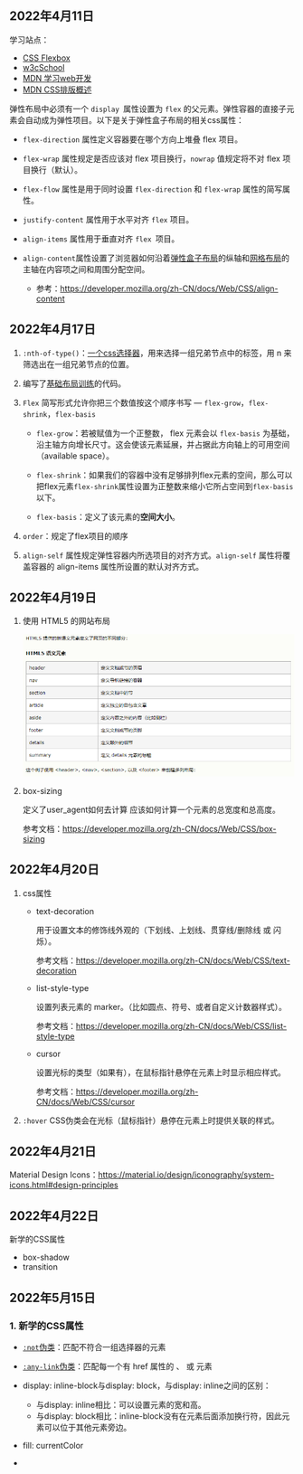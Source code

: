## 2022年4月11日

学习站点：

* [CSS Flexbox](https://www.w3school.com.cn/css/css3_flexbox.asp)
* [w3cSchool](https://www.w3school.com.cn/h.asp)
* [MDN 学习web开发](https://developer.mozilla.org/zh-CN/docs/Learn)
* [MDN CSS排版概述](https://developer.mozilla.org/zh-CN/docs/Web/CSS/CSS_Flexible_Box_Layout/Basic_Concepts_of_Flexbox)

弹性布局中必须有一个 `display `属性设置为 `flex` 的父元素。弹性容器的直接子元素会自动成为弹性项目。以下是关于弹性盒子布局的相关css属性：

* `flex-direction` 属性定义容器要在哪个方向上堆叠 flex 项目。

* `flex-wrap` 属性规定是否应该对 flex 项目换行，`nowrap` 值规定将不对 flex 项目换行（默认）。

* `flex-flow` 属性是用于同时设置 `flex-direction` 和 `flex-wrap` 属性的简写属性。

* `justify-content` 属性用于水平对齐 `flex` 项目。

* `align-items` 属性用于垂直对齐 `flex `项目。

* `align-content`属性设置了浏览器如何沿着[弹性盒子布局](https://developer.mozilla.org/zh-CN/docs/Web/CSS/CSS_Flexible_Box_Layout)的纵轴和[网格布局](https://developer.mozilla.org/zh-CN/docs/Web/CSS/CSS_Grid_Layout)的主轴在内容项之间和周围分配空间。
  * 参考：https://developer.mozilla.org/zh-CN/docs/Web/CSS/align-content


## 2022年4月17日

1. `:nth-of-type()`：[一个css选择器](https://developer.mozilla.org/zh-CN/docs/Web/CSS/:nth-of-type)，用来选择一组兄弟节点中的标签，用 n 来筛选出在一组兄弟节点的位置。

2. 编写了[基础布局训练](https://developer.mozilla.org/zh-CN/docs/Learn/CSS/CSS_layout/Fundamental_Layout_Comprehension)的代码。

3. `Flex` 简写形式允许你把三个数值按这个顺序书写 — `flex-grow`，`flex-shrink`，`flex-basis`

   * `flex-grow`：若被赋值为一个正整数， flex 元素会以 `flex-basis` 为基础，沿主轴方向增长尺寸。这会使该元素延展，并占据此方向轴上的可用空间（available space）。

   * `flex-shrink`：如果我们的容器中没有足够排列flex元素的空间，那么可以把flex元素`flex-shrink`属性设置为正整数来缩小它所占空间到`flex-basis`以下。

   * `flex-basis`：定义了该元素的**空间大小**。

4. `order`：规定了flex项目的顺序

5. `align-self` 属性规定弹性容器内所选项目的对齐方式。`align-self` 属性将覆盖容器的 align-items 属性所设置的默认对齐方式。

## 2022年4月19日

1. 使用 HTML5 的网站布局

   ![](../../笔记图片/25-项目笔记-jasper/1.png)
   
2. box-sizing 

   定义了user_agent如何去计算 应该如何计算一个元素的总宽度和总高度。

   参考文档：https://developer.mozilla.org/zh-CN/docs/Web/CSS/box-sizing

## 2022年4月20日

1. css属性

   * text-decoration

     用于设置文本的修饰线外观的（下划线、上划线、贯穿线/删除线 或 闪烁）。

     参考文档：https://developer.mozilla.org/zh-CN/docs/Web/CSS/text-decoration

   * list-style-type

     设置列表元素的 marker。（比如圆点、符号、或者自定义计数器样式）。

     参考文档：https://developer.mozilla.org/zh-CN/docs/Web/CSS/list-style-type

   * cursor

     设置光标的类型（如果有），在鼠标指针悬停在元素上时显示相应样式。

     参考文档：https://developer.mozilla.org/zh-CN/docs/Web/CSS/cursor

2. `:hover` CSS伪类会在光标（鼠标指针）悬停在元素上时提供关联的样式。

## 2022年4月21日

Material Design Icons：https://material.io/design/iconography/system-icons.html#design-principles

## 2022年4月22日

新学的CSS属性

* box-shadow
* transition

## 2022年5月15日

### 1. 新学的CSS属性

* [`:not`伪类](https://developer.mozilla.org/zh-CN/docs/Web/CSS/:not)：匹配不符合一组选择器的元素
* [`:any-link`伪类](https://developer.mozilla.org/zh-CN/docs/Web/CSS/:any-link)：匹配每一个有 href 属性的 <a>、<area> 或 <link> 元素
* display: inline-block与display: block，与display: inline之间的区别：
  * 与display: inline相比：可以设置元素的宽和高。
  * 与display: block相比：inline-block没有在元素后面添加换行符，因此元素可以位于其他元素旁边。

* fill: currentColor
* 
